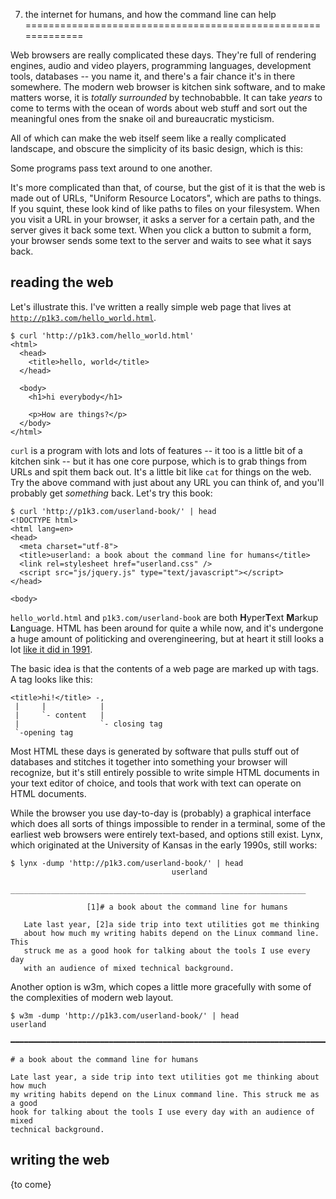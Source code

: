 7. the internet for humans, and how the command line can help
=============================================================

Web browsers are really complicated these days.  They're full of rendering
engines, audio and video players, programming languages, development tools,
databases -- you name it, and there's a fair chance it's in there somewhere.
The modern web browser is kitchen sink software, and to make matters worse, it
is _totally surrounded_ by technobabble.  It can take _years_ to come to terms
with the ocean of words about web stuff and sort out the meaningful ones from
the snake oil and bureaucratic mysticism.

All of which can make the web itself seem like a really complicated landscape,
and obscure the simplicity of its basic design, which is this:

Some programs pass text around to one another.

It's more complicated than that, of course, but the gist of it is that the web
is made out of URLs, "Uniform Resource Locators", which are paths to things.
If you squint, these look kind of like paths to files on your filesystem.  When
you visit a URL in your browser, it asks a server for a certain path, and the
server gives it back some text.  When you click a button to submit a form,
your browser sends some text to the server and waits to see what it says back.

reading the web
---------------

Let's illustrate this.  I've written a really simple web page that lives at
[`http://p1k3.com/hello_world.html`](http://p1k3.com/hello_world.html).

    $ curl 'http://p1k3.com/hello_world.html'
    <html>
      <head>
        <title>hello, world</title>
      </head>
    
      <body>
        <h1>hi everybody</h1>
    
        <p>How are things?</p>
      </body>
    </html>

`curl` is a program with lots and lots of features -- it too is a little bit of
a kitchen sink -- but it has one core purpose, which is to grab things from
URLs and spit them back out.  It's a little bit like `cat` for things on the
web.  Try the above command with just about any URL you can think of, and
you'll probably get _something_ back.  Let's try this book:

    $ curl 'http://p1k3.com/userland-book/' | head
    <!DOCTYPE html>
    <html lang=en>
    <head>
      <meta charset="utf-8">
      <title>userland: a book about the command line for humans</title>
      <link rel=stylesheet href="userland.css" />
      <script src="js/jquery.js" type="text/javascript"></script>
    </head>
    
    <body>

`hello_world.html` and `p1k3.com/userland-book` are both **H**yper**T**ext
**M**arkup **L**anguage.  HTML has been around for quite a while now, and it's
undergone a huge amount of politicking and overengineering, but at heart it
still looks a lot [like it did in
1991](http://info.cern.ch/hypertext/WWW/TheProject.html).

The basic idea is that the contents of a web page are marked up with tags.
A tag looks like this:

    <title>hi!</title> -,
     |     |            |
     |     `- content   |
     |                  `- closing tag
     `-opening tag

Most HTML these days is generated by software that pulls stuff out of databases
and stitches it together into something your browser will recognize, but it's
still entirely possible to write simple HTML documents in your text editor of
choice, and tools that work with text can operate on HTML documents.

While the browser you use day-to-day is (probably) a graphical interface which
does all sorts of things impossible to render in a terminal, some of the
earliest web browsers were entirely text-based, and options still exist.  Lynx,
which originated at the University of Kansas in the early 1990s, still works:

    $ lynx -dump 'http://p1k3.com/userland-book/' | head
                                        userland
         __________________________________________________________________
    
                     [1]# a book about the command line for humans
    
       Late last year, [2]a side trip into text utilities got me thinking
       about how much my writing habits depend on the Linux command line. This
       struck me as a good hook for talking about the tools I use every day
       with an audience of mixed technical background.
    

Another option is w3m, which copes a little more gracefully with some of
the complexities of modern web layout.

    $ w3m -dump 'http://p1k3.com/userland-book/' | head
    userland
    
    ━━━━━━━━━━━━━━━━━━━━━━━━━━━━━━━━━━━━━━━━━━━━━━━━━━━━━━━━━━━━━━━━━━━━━━━━━━━━━━━
    
    # a book about the command line for humans
    
    Late last year, a side trip into text utilities got me thinking about how much
    my writing habits depend on the Linux command line. This struck me as a good
    hook for talking about the tools I use every day with an audience of mixed
    technical background.

writing the web
---------------

{to come}
